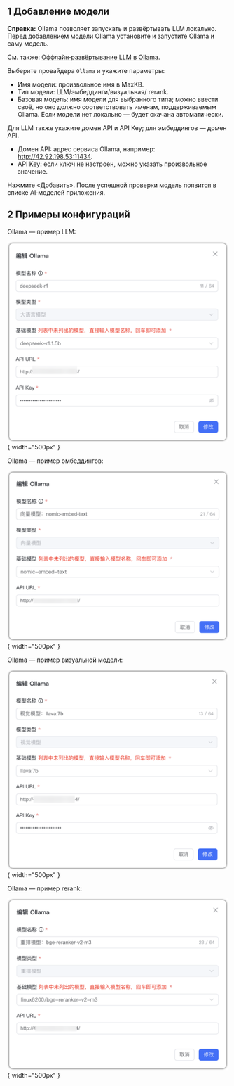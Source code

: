 ## 1 Добавление модели

**Справка:** Ollama позволяет запускать и развёртывать LLM локально. Перед добавлением модели Ollama установите и запустите Ollama и саму модель.

См. также: [Оффлайн‑развёртывание LLM в Ollama](../../faq/Offline_install_OllamaModel.md).

Выберите провайдера `Ollama` и укажите параметры:

* Имя модели: произвольное имя в MaxKB.    
* Тип модели: LLM/эмбеддинги/визуальная/ rerank.    
* Базовая модель: имя модели для выбранного типа; можно ввести своё, но оно должно соответствовать именам, поддерживаемым Ollama. Если модели нет локально — будет скачана автоматически. 

Для LLM также укажите домен API и API Key; для эмбеддингов — домен API.

* Домен API: адрес сервиса Ollama, например: http://42.92.198.53:11434.     
* API Key: если ключ не настроен, можно указать произвольное значение.

Нажмите «Добавить». После успешной проверки модель появится в списке AI‑моделей приложения.

## 2 Примеры конфигураций

Ollama — пример LLM:

![ollama 大语言模型](../../img/model/ollama_model.png){ width="500px" }

Ollama — пример эмбеддингов:

![ollama 向量模型](../../img/model/ollama_embedding_model.png){ width="500px" }

Ollama — пример визуальной модели:

![ollama 视觉模型模型](../../img/model/ollama_vision.png){ width="500px" }

Ollama — пример rerank:

![ollama 重排模型模型](../../img/model/ollama_reranker.png){ width="500px" }